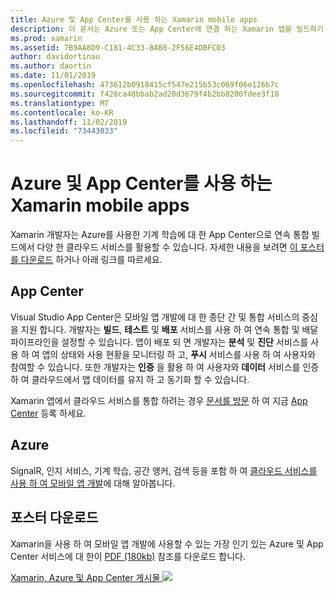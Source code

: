 ```yaml
---
title: Azure 및 App Center를 사용 하는 Xamarin mobile apps
description: 이 문서는 Azure 또는 App Center에 연결 하는 Xamarin 앱을 빌드하기 위한 가이드에 연결 됩니다.
ms.prod: xamarin
ms.assetid: 7B9AA8D9-C181-4C33-8AB0-2F56E4DBFC03
author: davidortinau
ms.author: daortin
ms.date: 11/01/2019
ms.openlocfilehash: 473612b0918415cf547e215b53c069f06e126b7c
ms.sourcegitcommit: f428ca48bbab2ad20d3679f4b2bb8200fdee3f10
ms.translationtype: MT
ms.contentlocale: ko-KR
ms.lasthandoff: 11/02/2019
ms.locfileid: "73443033"
---
```

# <a name="xamarin-mobile-apps-with-azure-and-app-center"></a>Azure 및 App Center를 사용 하는 Xamarin mobile apps

Xamarin 개발자는 Azure를 사용한 기계 학습에 대 한 App Center으로 연속 통합 빌드에서 다양 한 클라우드 서비스를 활용할 수 있습니다. 자세한 내용을 보려면 [이 포스터를 다운로드](https://docs.microsoft.com/xamarin/guides/cross-platform/azure/Resources/poster.pdf) 하거나 아래 링크를 따르세요.

## <a name="app-center"></a>App Center

Visual Studio App Center은 모바일 앱 개발에 대 한 종단 간 및 통합 서비스의 중심을 지원 합니다. 개발자는 **빌드**, **테스트** 및 **배포** 서비스를 사용 하 여 연속 통합 및 배달 파이프라인을 설정할 수 있습니다. 앱이 배포 되 면 개발자는 **분석** 및 **진단** 서비스를 사용 하 여 앱의 상태와 사용 현황을 모니터링 하 고, **푸시** 서비스를 사용 하 여 사용자와 참여할 수 있습니다. 또한 개발자는 **인증** 을 활용 하 여 사용자와 **데이터** 서비스를 인증 하 여 클라우드에서 앱 데이터를 유지 하 고 동기화 할 수 있습니다.

Xamarin 앱에서 클라우드 서비스를 통합 하려는 경우 [문서를 방문](https://docs.microsoft.com/appcenter) 하 여 지금 [App Center](https://appcenter.ms/signup?utm_source=XamarinDocs&utm_medium=Azure&utm_campaign=docs) 등록 하세요.

## <a name="azure"></a>Azure

SignalR, 인지 서비스, 기계 학습, 공간 앵커, 검색 등을 포함 하 여 [클라우드 서비스를 사용 하 여 모바일 앱 개발](https://docs.microsoft.com/azure/mobile-apps/)에 대해 알아봅니다.

## <a name="download-the-poster"></a>포스터 다운로드

Xamarin을 사용 하 여 모바일 앱 개발에 사용할 수 있는 가장 인기 있는 Azure 및 App Center 서비스에 대 한이 [PDF (180kb)](https://docs.microsoft.com/xamarin/guides/cross-platform/azure/Resources/poster.pdf) 참조를 다운로드 합니다.

[Xamarin, Azure 및 App Center 게시물 ![](mobile-apps-images/azure-app-center.png)](https://docs.microsoft.com/xamarin/guides/cross-platform/azure/Resources/poster.pdf)

<!--
NOTE TO AUTHORS: this page is referenced from
https://azure.microsoft.com/develop/mobile/xamarin/
as https://developer xamarin com/guides/cross-platform/data-cloud/mobile-services/
A redirect has been put in place to /mobile-apps/ HOWEVER the /Resources/ .ZIP files are still located in /mobile-services/ so that the following permalinks don't break

The ZIPs in /Resources/ are also referenced by inbound links
Getting Started https://go.microsoft.com/fwlink/p/?LinkId=331359
Get started with data https://go.microsoft.com/fwlink/p/?LinkId=331302
Get started with push https://go.microsoft.com/fwlink/p/?LinkId=331303
Get started with authentication https://go.microsoft.com/fwlink/p/?LinkId=331328
Get started with Notification Hubs https://go.microsoft.com/fwlink/p/?LinkId=331329
Validate and modify data  https://go.microsoft.com/fwlink/p/?LinkId=331330

These links are for the Xamarin documentation available on the [Azure Mobile Apps](https://docs.microsoft.com/azure/app-service-mobile/) website.
Adding Azure functionality to a Xamarin app by downloading the [Azure Mobile Client](https://www.nuget.org/packages/Microsoft.Azure.Mobile.Client/).

[Working with the Xamarin Client Library (Component)](https://docs.microsoft.com/azure/app-service-mobile/app-service-mobile-dotnet-how-to-use-client-library) 

- [iOS](https://docs.microsoft.com/azure/app-service-mobile/app-service-mobile-xamarin-ios-get-started/)
- [Android](https://docs.microsoft.com/azure/app-service-mobile/app-service-mobile-xamarin-android-get-started/)
- [Xamarin.Forms](https://docs.microsoft.com/azure/app-service-mobile/app-service-mobile-xamarin-forms-get-started)

- [GettingStarted (sample)](https://github.com/xamarin/mobile-samples/tree/master/Azure/GettingStarted)
- [GetStartedWithData (sample)](https://github.com/xamarin/mobile-samples/tree/master/Azure/GetStartedWithData)
- [GetStartedWithUsers (sample)](https://github.com/xamarin/mobile-samples/tree/master/Azure/GetStartedWithUsers)
- [GetStartedWithPush (sample)](https://github.com/xamarin/mobile-samples/tree/master/Azure/GetStartedWithPush)
- [NotificationHubs (sample)](https://github.com/xamarin/mobile-samples/tree/master/Azure/NotificationHubs)
- [Azure Mobile Client](https://www.nuget.org/packages/Microsoft.Azure.Mobile.Client/)
- [Azure Mobile Apps learning path](https://azure.microsoft.com/documentation/learning-paths/appservice-mobileapps/)
-->
